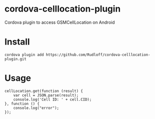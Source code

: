 cordova-celllocation-plugin
===========================

Cordova plugin to access GSMCellLocation on Android


Install
======

    cordova plugin add https://github.com/Rudloff/cordova-celllocation-plugin.git


Usage
=====

    cellLocation.get(function (result) {
        var cell = JSON.parse(result);
        console.log('Cell ID: ' + cell.CID);
    }, function () {
        console.log("error");
    });

